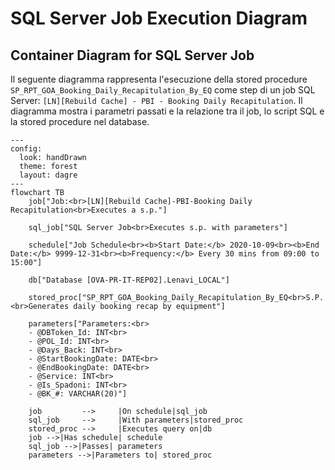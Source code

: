 # SQL Server Job Execution Diagram

## Container Diagram for SQL Server Job

Il seguente diagramma rappresenta l'esecuzione della stored procedure `SP_RPT_GOA_Booking_Daily_Recapitulation_By_EQ` come step di un job SQL Server: `[LN][Rebuild Cache] - PBI - Booking Daily Recapitulation`. Il diagramma mostra i parametri passati e la relazione tra il job, lo script SQL e la stored procedure nel database.

```mermaid
---
config:
  look: handDrawn
  theme: forest
  layout: dagre
---
flowchart TB
    job["Job:<br>[LN][Rebuild Cache]-PBI-Booking Daily Recapitulation<br>Executes a s.p."]

    sql_job["SQL Server Job<br>Executes s.p. with parameters"]

    schedule["Job Schedule<br><b>Start Date:</b> 2020-10-09<br><b>End Date:</b> 9999-12-31<br><b>Frequency:</b> Every 30 mins from 09:00 to 15:00"]

    db["Database [OVA-PR-IT-REP02].Lenavi_LOCAL"]

    stored_proc["SP_RPT_GOA_Booking_Daily_Recapitulation_By_EQ<br>S.P.<br>Generates daily booking recap by equipment"]

    parameters["Parameters:<br>
    - @DBToken_Id: INT<br>
    - @POL_Id: INT<br>
    - @Days_Back: INT<br>
    - @StartBookingDate: DATE<br>
    - @EndBookingDate: DATE<br>
    - @Service: INT<br>
    - @Is_Spadoni: INT<br>
    - @BK_#: VARCHAR(20)"]

    job         -->     |On schedule|sql_job
    sql_job     -->     |With parameters|stored_proc
    stored_proc -->     |Executes query on|db
    job -->|Has schedule| schedule
    sql_job -->|Passes| parameters
    parameters -->|Parameters to| stored_proc
```